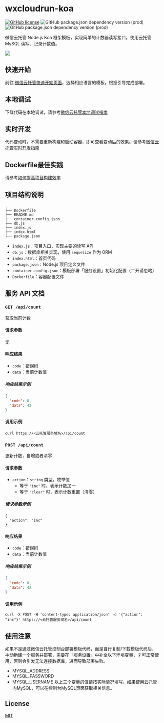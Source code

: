 # wxcloudrun-koa

[![GitHub license](https://img.shields.io/github/license/WeixinCloud/wxcloudrun-koa)](https://github.com/WeixinCloud/wxcloudrun-koa)
![GitHub package.json dependency version (prod)](https://img.shields.io/github/package-json/dependency-version/WeixinCloud/wxcloudrun-koa/koa)
![GitHub package.json dependency version (prod)](https://img.shields.io/github/package-json/dependency-version/WeixinCloud/wxcloudrun-koa/sequelize)

微信云托管 Node.js Koa 框架模板，实现简单的计数器读写接口，使用云托管 MySQL 读写、记录计数值。

![](https://qcloudimg.tencent-cloud.cn/raw/be22992d297d1b9a1a5365e606276781.png)

## 快速开始
前往 [微信云托管快速开始页面](https://cloud.weixin.qq.com/cloudrun/onekey)，选择相应语言的模板，根据引导完成部署。

## 本地调试
下载代码在本地调试，请参考[微信云托管本地调试指南](https://developers.weixin.qq.com/miniprogram/dev/wxcloudrun/src/guide/debug/)

## 实时开发
代码变动时，不需要重新构建和启动容器，即可查看变动后的效果。请参考[微信云托管实时开发指南](https://developers.weixin.qq.com/miniprogram/dev/wxcloudrun/src/guide/debug/dev.html)

## Dockerfile最佳实践
请参考[如何提高项目构建效率](https://developers.weixin.qq.com/miniprogram/dev/wxcloudrun/src/scene/build/speed.html)

## 项目结构说明

```
.
├── Dockerfile
├── README.md
├── container.config.json  
├── db.js
├── index.js
├── index.html
├── package.json
```

- `index.js`：项目入口，实现主要的读写 API
- `db.js`：数据库相关实现，使用 `sequelize` 作为 ORM
- `index.html`：首页代码
- `package.json`：Node.js 项目定义文件
- `container.config.json`：模板部署「服务设置」初始化配置（二开请忽略）
- `Dockerfile`：容器配置文件

## 服务 API 文档

### `GET /api/count`

获取当前计数

#### 请求参数

无

#### 响应结果

- `code`：错误码
- `data`：当前计数值

##### 响应结果示例

```json
{
  "code": 0,
  "data": 42
}
```

#### 调用示例

```
curl https://<云托管服务域名>/api/count
```

### `POST /api/count`

更新计数，自增或者清零

#### 请求参数

- `action`：`string` 类型，枚举值
  - 等于 `"inc"` 时，表示计数加一
  - 等于 `"clear"` 时，表示计数重置（清零）

##### 请求参数示例

```
{
  "action": "inc"
}
```

#### 响应结果

- `code`：错误码
- `data`：当前计数值

##### 响应结果示例

```json
{
  "code": 0,
  "data": 42
}
```

#### 调用示例

```
curl -X POST -H 'content-type: application/json' -d '{"action": "inc"}' https://<云托管服务域名>/api/count
```

## 使用注意
如果不是通过微信云托管控制台部署模板代码，而是自行复制/下载模板代码后，手动新建一个服务并部署，需要在「服务设置」中补全以下环境变量，才可正常使用，否则会引发无法连接数据库，进而导致部署失败。
- MYSQL_ADDRESS
- MYSQL_PASSWORD
- MYSQL_USERNAME
以上三个变量的值请按实际情况填写。如果使用云托管内MySQL，可以在控制台MySQL页面获取相关信息。



## License

[MIT](./LICENSE)
